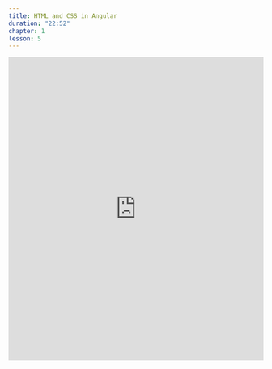 ```yaml
---
title: HTML and CSS in Angular
duration: "22:52"
chapter: 1
lesson: 5
---
```


<iframe width="100%" height="600" src="https://www.youtube.com/embed/HKGGz8_-EkE" title="YouTube video player" frameborder="0" allow="accelerometer; autoplay; clipboard-write; encrypted-media; gyroscope; picture-in-picture; web-share" allowfullscreen></iframe>